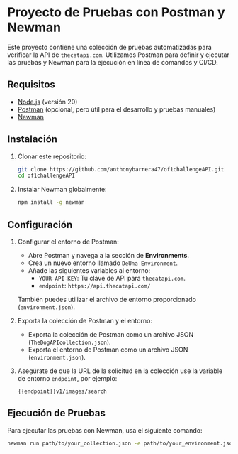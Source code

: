 # Proyecto de Pruebas con Postman y Newman

Este proyecto contiene una colección de pruebas automatizadas para verificar la API de `thecatapi.com`. Utilizamos Postman para definir y ejecutar las pruebas y Newman para la ejecución en línea de comandos y CI/CD.

## Requisitos

- [Node.js](https://nodejs.org/) (versión 20)
- [Postman](https://www.postman.com/downloads/) (opcional, pero útil para el desarrollo y pruebas manuales)
- [Newman](https://www.npmjs.com/package/newman)

## Instalación

1. Clonar este repositorio:

    ```sh
    git clone https://github.com/anthonybarrera47/of1challengeAPI.git
    cd of1challengeAPI
    ```

2. Instalar Newman globalmente:

    ```sh
    npm install -g newman
    ```

## Configuración

1. Configurar el entorno de Postman:

    - Abre Postman y navega a la sección de **Environments**.
    - Crea un nuevo entorno llamado `DeUna Environment`.
    - Añade las siguientes variables al entorno:
        - `YOUR-API-KEY`: Tu clave de API para `thecatapi.com`.
        - `endpoint`: `https://api.thecatapi.com/`

    También puedes utilizar el archivo de entorno proporcionado (`environment.json`).

2. Exporta la colección de Postman y el entorno:

    - Exporta la colección de Postman como un archivo JSON (`TheDogAPIcollection.json`).
    - Exporta el entorno de Postman como un archivo JSON (`environment.json`).

3. Asegúrate de que la URL de la solicitud en la colección use la variable de entorno `endpoint`, por ejemplo:

    ```plaintext
    {{endpoint}}v1/images/search
    ```

## Ejecución de Pruebas

Para ejecutar las pruebas con Newman, usa el siguiente comando:

```sh
newman run path/to/your_collection.json -e path/to/your_environment.json
